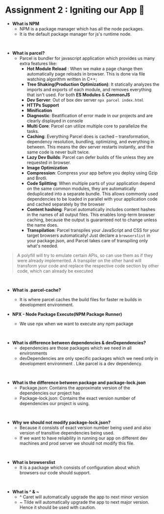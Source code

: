 # Assignment 2 : Igniting our App 🚀

* **What is NPM**
  * NPM is a package manager which has all the node packages.
  * It is the default package manager for js's runtime node.
<br/>

* **What is parcel?**
  * Parcel is bundler for javascript application which provides us many extra features like:
    * **Hot Module Reload** : When we make a page change then automatically page reloads in browser. This is done via file watching algorithm written in C++;
    * **Tree Shaking(Production Optimization)**: It statically analyzes the imports and exports of each module, and removes everything that isn't used. For both **ES Modules** & **CommonJS**
    * **Dev Server**: Out of box dev server `npx parcel index.html`
    * **HTTPs Support**
    * **Minification**
    * **Diagnostic**: Beatification of error made in our projects and are clearly displayed in console
    * **Multi Core**: Parcel can utilize multiple core to parallelize the tasks. 
    * **Caching**: Everything Parcel does is cached – transformation, dependency resolution, bundling, optimizing, and everything in between. This means the dev server restarts instantly, and the same code is never built twice.
    * **Lazy Dev Builds**: Parcel can defer builds of file unless they are requested in browser. 
    * **Image Optimization**
    * **Compression**: Compress your app before you deploy using Gzip and Brotli.
    * **Code Splitting**: When multiple parts of your application depend on the same common modules, they are automatically deduplicated into a separate bundle. This allows commonly used dependencies to be loaded in parallel with your application code and cached separately by the browser
    * **Content hashing**: Parcel automatically includes content hashes in the names of all output files. This enables long-term browser caching, because the output is guaranteed not to change unless the name does.
    * **Transpilation**: Parcel transpiles your JavaScript and CSS for your target browsers automatically! Just declare a `browserslist` in your package.json, and Parcel takes care of transpiling only what's needed.

> A polyfill will try to emulate certain APIs, so can use them as if they were already implemented.
> A transpiler on the other hand will transform your code and replace the respective code section by other code, which can already be executed

<br/>

* **What is .parcel-cache?**
  * It is where parcel caches the build files for faster re builds in development environment.

* **NPX - Node Package Execute(NPM Package Runner)**
  * We use npx when we want to execute any npm package
<br/>

* **What is difference between dependencies & devDependencies?**
  * dependencies are those packages which we need in all environments
  * devDependencies are only specific packages which we need only in development environment . Like parcel is a dev dependency. 
<br/>

* **What is the difference between package and package-lock.json**
  * Package.json: Contains the approximate version of the dependencies our project has
  * Package-lock.json: Contains the exact version number of dependencies our project is using. 
<br/>

* **Why we should not modify package-lock.json?**
  * Because it consists of exact version number being used and also version of transitive dependencies being used. 
  * If we want to have reliability in running our app on different dev machines and prod server we should not modify this file. 
<br/>

* **What is browserslist**
  * It is a package which consists of configuration about which browsers our code should support. 
<br/>

* **What is ^ & ~**
  * ^ Caret will automatically upgrade the app to next minor version
  * ~ Tilde will automatically upgrade the app to next major version. Hence it should be used with caution. 
<br/>

